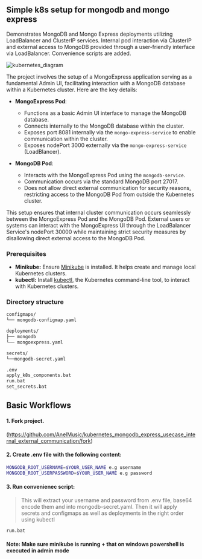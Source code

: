 ## Simple k8s setup for mongodb and mongo express
Demonstrates MongoDB and Mongo Express deployments utilizing LoadBalancer and ClusterIP services. Internal pod interaction via ClusterIP and external access to MongoDB provided through a user-friendly interface via LoadBalancer. Convenience scripts are added.

![kubernetes_diagram](https://github.com/AnelMusic/kubernetes_mongodb_express_usecase_internal_external_communication/assets/32487291/342e9327-d133-48aa-b61a-2d212554b907)

The project involves the setup of a MongoExpress application serving as a fundamental Admin UI, facilitating interaction with a MongoDB database within a Kubernetes cluster. Here are the key details:

- **MongoExpress Pod**:
  - Functions as a basic Admin UI interface to manage the MongoDB database.
  - Connects internally to the MongoDB database within the cluster.
  - Exposes port 8081 internally via the `mongo-express-service` to enable communication within the cluster.
  - Exposes nodePort 3000 externally via the `mongo-express-service` (LoadBlancer).
    
- **MongoDB Pod**:
  - Interacts with the MongoExpress Pod using the `mongodb-service`.
  - Communication occurs via the standard MongoDB port 27017.
  - Does not allow direct external communication for security reasons, restricting access to the MongoDB Pod from outside the Kubernetes cluster.

This setup ensures that internal cluster communication occurs seamlessly between the MongoExpress Pod and the MongoDB Pod. External users or systems can interact with the MongoExpress UI through the LoadBalancer Service's nodePort 30000 while maintaining strict security measures by disallowing direct external access to the MongoDB Pod.

### Prerequisites
- **Minikube:** Ensure [Minikube](https://minikube.sigs.k8s.io/docs/start/) is installed. It helps create and manage local Kubernetes clusters.
- **kubectl:** Install [kubectl](https://kubernetes.io/docs/tasks/tools/install-kubectl/), the Kubernetes command-line tool, to interact with Kubernetes clusters.

### Directory structure
```bash
configmaps/
└── mongodb-configmap.yaml                    

deployments/
├── mongodb
└── mongoexpress.yaml

secrets/
└──mongodb-secret.yaml

.env
apply_k8s_components.bat
run.bat
set_secrets.bat
```

## Basic Workflows

#### 1. Fork project.
(https://github.com/AnelMusic/kubernetes_mongodb_express_usecase_internal_external_communication/fork)

#### 2. Create .env file with the following content:
```bash
MONGODB_ROOT_USERNAME=$YOUR_USER_NAME e.g username
MONGODB_ROOT_USERPASSWORD=$YOUR_USER_NAME e.g password
```
#### 3. Run convenienec script:
> This will extract your username and password from .env file, base64 encode them and into mongodb-secret.yaml.
> Then it will apply secrets and configmaps as well as deployments in the right order using kubectl
```bash
run.bat
```

#### Note: Make sure minikube is running + that on windows powershell is executed in admin mode



